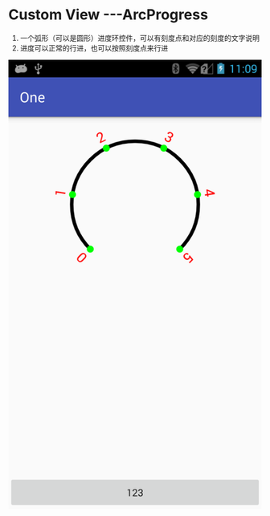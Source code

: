 # Custom View ---ArcProgress
 1. 一个弧形（可以是圆形）进度环控件，可以有刻度点和对应的刻度的文字说明
 2. 进度可以正常的行进，也可以按照刻度点来行进

![screenshot](https://github.com/genylife/One/blob/master/screenshot.png)
